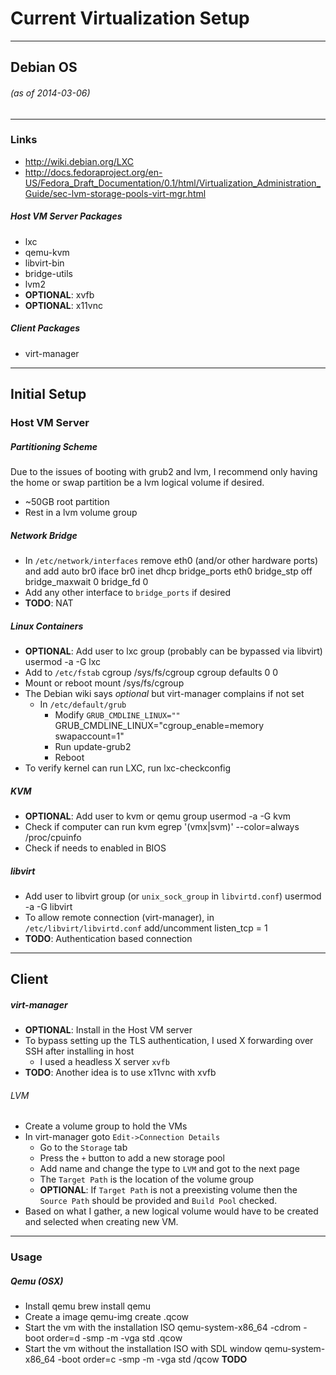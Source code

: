 # Current Virtualization Setup
* * *
## Debian OS
###### (as of 2014-03-06)
* * *
### Links
* <http://wiki.debian.org/LXC>
* <http://docs.fedoraproject.org/en-US/Fedora_Draft_Documentation/0.1/html/Virtualization_Administration_Guide/sec-lvm-storage-pools-virt-mgr.html>

##### Host VM Server Packages
* lxc
* qemu-kvm
* libvirt-bin
* bridge-utils
* lvm2
* __OPTIONAL__: xvfb
* __OPTIONAL__: x11vnc

##### Client Packages
* virt-manager

* * *
## Initial Setup
### Host VM Server
##### Partitioning Scheme
Due to the issues of booting with grub2 and lvm, I recommend only having the home or swap partition be a lvm logical volume if desired.

* ~50GB root partition
* Rest in a lvm volume group
##### Network Bridge
* In `/etc/network/interfaces` remove eth0 (and/or other hardware ports) and add
        auto br0
        iface br0 inet dhcp
          bridge_ports eth0
          bridge_stp off
          bridge_maxwait 0
          bridge_fd 0
* Add any other interface to `bridge_ports` if desired
* __TODO__: NAT

##### Linux Containers
* __OPTIONAL__: Add user to lxc group (probably can be bypassed via libvirt)
        usermod -a -G lxc <user>
* Add to `/etc/fstab`
        cgroup    /sys/fs/cgroup    cgroup    defaults    0    0
* Mount or reboot
        mount /sys/fs/cgroup
* The Debian wiki says _optional_ but virt-manager complains if not set
  * In `/etc/default/grub`
    * Modify `GRUB_CMDLINE_LINUX=""`
            GRUB_CMDLINE_LINUX="cgroup_enable=memory swapaccount=1"
    * Run
            update-grub2
    * Reboot
* To verify kernel can run LXC, run
        lxc-checkconfig

##### KVM
* __OPTIONAL__: Add user to kvm or qemu group
        usermod -a -G kvm <user>
* Check if computer can run kvm
        egrep '(vmx|svm)' --color=always /proc/cpuinfo
* Check if needs to enabled in BIOS

##### libvirt
* Add user to libvirt group (or `unix_sock_group` in `libvirtd.conf`)
        usermod -a -G libvirt <user>
* To allow remote connection (virt-manager), in `/etc/libvirt/libvirtd.conf` add/uncomment
        listen_tcp = 1
* __TODO__: Authentication based connection

* * *
## Client
##### virt-manager
* __OPTIONAL__: Install in the Host VM server
* To bypass setting up the TLS authentication, I used X forwarding over SSH after installing in host
  * I used a headless X server `xvfb`
* __TODO__: Another idea is to use x11vnc with xvfb
###### LVM
* Create a volume group to hold the VMs
* In virt-manager goto `Edit->Connection Details`
  * Go to the `Storage` tab
  * Press the `+` button to add a new storage pool
  * Add name and change the type to `LVM` and got to the next page
  * The `Target Path` is the location of the volume group
  * __OPTIONAL__: If `Target Path` is not a preexisting volume then the `Source Path` should be provided and `Build Pool` checked.
* Based on what I gather, a new logical volume would have to be created and selected when creating new VM.

* * *
### Usage
##### Qemu (OSX)
* Install qemu
        brew install qemu
* Create a image
        qemu-img create <image>.qcow <size>
* Start the vm with the installation ISO
        qemu-system-x86_64 -cdrom <iso image> -boot order=d -smp <cpu count> -m <ram size> -vga std <image>.qcow
* Start the vm without the installation ISO with SDL window
        qemu-system-x86_64 -boot order=c -smp <cpu count> -m <ram size> -vga std <image>/qcow
__TODO__
